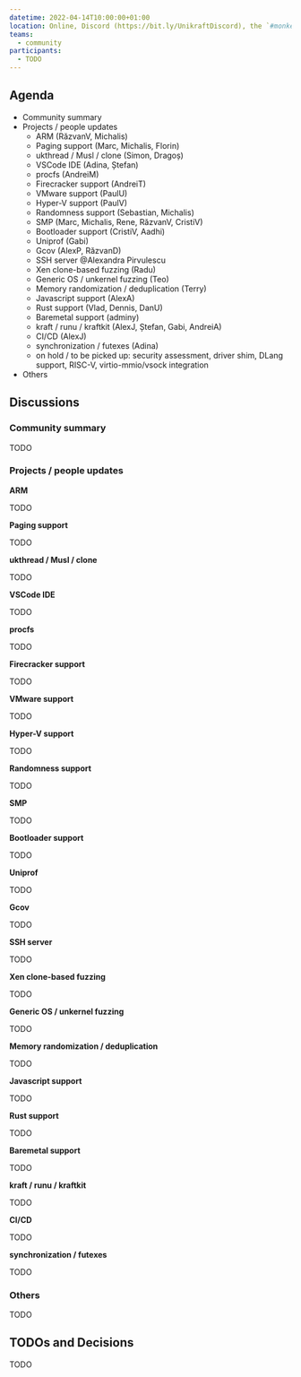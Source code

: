 ```yaml
---
datetime: 2022-04-14T10:00:00+01:00
location: Online, Discord (https://bit.ly/UnikraftDiscord), the `#monkey-business` voice channel
teams:
  - community
participants:
  - TODO
---
```


## Agenda

* Community summary
* Projects / people updates
  * ARM (RăzvanV, Michalis)
  * Paging support (Marc, Michalis, Florin)
  * ukthread / Musl / clone (Simon, Dragoș)
  * VSCode IDE (Adina, Ștefan)
  * procfs (AndreiM)
  * Firecracker support (AndreiT)
  * VMware support (PaulU)
  * Hyper-V support (PaulV)
  * Randomness support (Sebastian, Michalis)
  * SMP (Marc, Michalis, Rene, RăzvanV, CristiV)
  * Bootloader support (CristiV, Aadhi)
  * Uniprof (Gabi)
  * Gcov (AlexP, RăzvanD)
  * SSH server @Alexandra Pirvulescu
  * Xen clone-based fuzzing (Radu)
  * Generic OS / unkernel fuzzing (Teo)
  * Memory randomization / deduplication (Terry)
  * Javascript support (AlexA)
  * Rust support (Vlad, Dennis, DanU)
  * Baremetal support (adminy)
  * kraft / runu / kraftkit (AlexJ, Ștefan, Gabi, AndreiA)
  * CI/CD (AlexJ)
  * synchronization / futexes (Adina)
  * on hold / to be picked up: security assessment, driver shim, DLang support, RISC-V, virtio-mmio/vsock integration
* Others

## Discussions

### Community summary

TODO

### Projects / people updates

**ARM**

TODO

**Paging support**

TODO

**ukthread / Musl / clone**

TODO

**VSCode IDE**

TODO

**procfs**

TODO

**Firecracker support**

TODO

**VMware support**

TODO

**Hyper-V support**

TODO

**Randomness support**

TODO

**SMP**

TODO

**Bootloader support**

TODO

**Uniprof**

TODO

**Gcov**

TODO

**SSH server**

TODO

**Xen clone-based fuzzing**

TODO

**Generic OS / unkernel fuzzing**

TODO

**Memory randomization / deduplication**

TODO

**Javascript support**

TODO

**Rust support**

TODO

**Baremetal support**

TODO

**kraft / runu / kraftkit**

TODO

**CI/CD**

TODO

**synchronization / futexes**

TODO

### Others

TODO

## TODOs and Decisions

TODO
